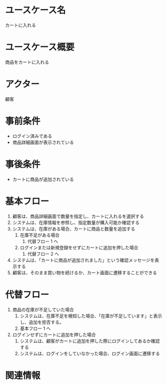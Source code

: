# ユースケース名

カートに入れる

# ユースケース概要

商品をカートに入れる

# アクター

顧客

# 事前条件

- ログイン済みである
- 商品詳細画面が表示されている

# 事後条件

- カートに商品が追加されている

# 基本フロー

1. 顧客は、商品詳細画面で数量を指定し、カートに入れるを選択する
2. システムは、在庫情報を参照し、指定数量が購入可能か確認する
3. システムは、在庫がある場合、カートに商品と数量を追加する
   1. 在庫不足がある場合
      1. 代替フロー 1 へ
   2. ログインまたは新規登録をせずにカートに追加を押した場合
      1. 代替フロー 2 へ
4. システムは、「カートに商品が追加されました」という確認メッセージを表示する
5. 顧客は、そのまま買い物を続けるか、カート画面に遷移することができる

# 代替フロー

1. 商品の在庫が不足していた場合
   1. システムは、在庫不足を検知した場合、「在庫が不足しています」と表示し、追加を拒否する。
   2. 基本フロー 1 へ
2. ログインせずにカートに追加を押した場合
   1. システムは、顧客がカートに追加を押した際にログインしてあるか確認する
   2. システムは、ログインをしていなかった場合、ログイン画面に遷移する

# 関連情報
